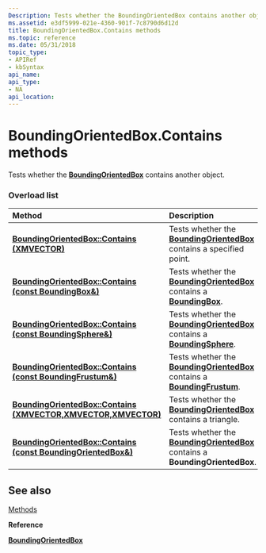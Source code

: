 ```yaml
---
Description: Tests whether the BoundingOrientedBox contains another object.
ms.assetid: e3df5999-021e-4360-901f-7c8790d6d12d
title: BoundingOrientedBox.Contains methods
ms.topic: reference
ms.date: 05/31/2018
topic_type: 
- APIRef
- kbSyntax
api_name: 
api_type: 
- NA
api_location: 
---
```


# BoundingOrientedBox.Contains methods

Tests whether the [**BoundingOrientedBox**](/windows/win32/api/directxcollision/ns-directxcollision-boundingorientedbox) contains another object.

### Overload list



| Method                                                                                               | Description                                                                                                                            |
|:-----------------------------------------------------------------------------------------------------|:---------------------------------------------------------------------------------------------------------------------------------------|
| [**BoundingOrientedBox::Contains (XMVECTOR)**](/windows/win32/api/rrascfg/nn-rrascfg-ieapproviderconfig)                   | Tests whether the [**BoundingOrientedBox**](/windows/win32/api/directxcollision/ns-directxcollision-boundingorientedbox) contains a specified point.<br/>                            |
| [**BoundingOrientedBox::Contains (const BoundingBox&)**](/windows/win32/api/directxcollision/nf-directxcollision-boundingorientedbox-contains(constboundingbox_))         | Tests whether the [**BoundingOrientedBox**](/windows/win32/api/directxcollision/ns-directxcollision-boundingorientedbox) contains a [**BoundingBox**](/windows/desktop/api/DirectXCollision/ns-directxcollision-boundingbox).<br/>         |
| [**BoundingOrientedBox::Contains (const BoundingSphere&)**](/windows/win32/api/directxcollision/nf-directxcollision-boundingorientedbox-contains(constboundingsphere_))      | Tests whether the [**BoundingOrientedBox**](/windows/win32/api/directxcollision/ns-directxcollision-boundingorientedbox) contains a [**BoundingSphere**](/windows/win32/api/directxcollision/ns-directxcollision-boundingsphere).<br/>   |
| [**BoundingOrientedBox::Contains (const BoundingFrustum&)**](/windows/win32/api/directxcollision/nf-directxcollision-boundingorientedbox-contains(constboundingfrustum_))     | Tests whether the [**BoundingOrientedBox**](/windows/win32/api/directxcollision/ns-directxcollision-boundingorientedbox) contains a [**BoundingFrustum**](/windows/win32/api/directxcollision/ns-directxcollision-boundingfrustum).<br/> |
| [**BoundingOrientedBox::Contains (XMVECTOR,XMVECTOR,XMVECTOR)**](/windows/win32/api/directxcollision/nf-directxcollision-boundingorientedbox-contains(fxmvector_fxmvector_fxmvector)) | Tests whether the [**BoundingOrientedBox**](/windows/win32/api/directxcollision/ns-directxcollision-boundingorientedbox) contains a triangle.<br/>                                   |
| [**BoundingOrientedBox::Contains (const BoundingOrientedBox&)**](/windows/win32/api/directxcollision/nf-directxcollision-boundingorientedbox-contains(constboundingorientedbox_)) | Tests whether the [**BoundingOrientedBox**](/windows/win32/api/directxcollision/ns-directxcollision-boundingorientedbox) contains a **BoundingOrientedBox**.<br/>                    |



## See also

<dl> <dt>

[Methods](boundingorientedbox-methods.md)
</dt> <dt>

**Reference**
</dt> <dt>

[**BoundingOrientedBox**](/windows/win32/api/directxcollision/ns-directxcollision-boundingorientedbox)
</dt> </dl>

 

 